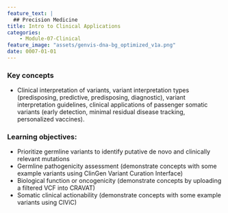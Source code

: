 ```yaml
---
feature_text: |
  ## Precision Medicine
title: Intro to Clinical Applications
categories:
    - Module-07-Clinical
feature_image: "assets/genvis-dna-bg_optimized_v1a.png"
date: 0007-01-01
---
```


### Key concepts
* Clinical interpretation of variants, variant interpretation types (predisposing, predictive, predisposing, diagnostic), variant interpretation guidelines, clinical applications of passenger somatic variants (early detection, minimal residual disease tracking, personalized vaccines).

### Learning objectives:
* Prioritize germline variants to identify putative de novo and clinically relevant mutations
* Germline pathogenicity assessment (demonstrate concepts with some example variants using ClinGen Variant Curation Interface)
* Biological function or oncogenicity (demonstrate concepts by uploading a filtered VCF into CRAVAT)
* Somatic clinical actionability (demonstrate concepts with some example variants using CIViC)


